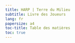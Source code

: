 ```yaml
---
title: HARP | Terre du Milieu
subtitle: Livre des Joueurs
lang: fr
papersize: a4
toc-title: Table des matières
toc: true
---
```

